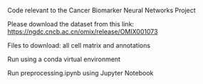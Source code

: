 Code relevant to the Cancer Biomarker Neural Networks Project

Please download the dataset from this link:
https://ngdc.cncb.ac.cn/omix/release/OMIX001073

Files to download: all cell matrix and annotations

Run using a conda virtual environment

Run preprocessing.ipynb using Jupyter Notebook
